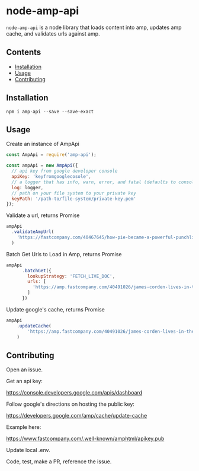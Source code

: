 # node-amp-api 

`node-amp-api` is a node library that loads content into amp, updates amp cache, and validates urls against amp.

## Contents

* [Installation](#installation)
* [Usage](#usage)
* [Contributing](#contributing)

## Installation

```shell
npm i amp-api --save --save-exact
```

## Usage

Create an instance of AmpApi

``` javascript
const AmpApi = require('amp-api');

const ampApi = new AmpApi({
  // api key from google developer console
  apiKey: 'keyfromgooglecosole',
  // a logger that has info, warn, error, and fatal (defaults to console)
  log: logger, 
  // path on your file system to your private key
  keyPath: '/path-to/file-system/private-key.pem'
});
```

Validate a url, returns Promise

``` javascript
ampApi
  .validateAmpUrl(
    'https://fastcompany.com/40467645/how-pie-became-a-powerful-punchline-in-political-provocation'
  )
```  

Batch Get Urls to Load in Amp, returns Promise

``` javascript
ampApi
      .batchGet({
        lookupStrategy: 'FETCH_LIVE_DOC',
        urls: [
          'https://amp.fastcompany.com/40491026/james-corden-lives-in-the-moment-heres-how'
        ]
      })
```

Update google's cache, returns Promise

``` javascript
ampApi
    .updateCache(
        'https://amp.fastcompany.com/40491026/james-corden-lives-in-the-moment-heres-how'
    )

```

## Contributing

Open an issue.

Get an api key: 

https://console.developers.google.com/apis/dashboard

Follow google's directions on hosting the public key: 

https://developers.google.com/amp/cache/update-cache
 
Example here:

https://www.fastcompany.com/.well-known/amphtml/apikey.pub

Update local .env. 

Code, test, make a PR, reference the issue. 
